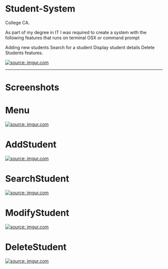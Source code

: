 # Student-System
College CA.

As part of my degree in IT I was required to create a system with the following features that runs on terminal  OSX or  command prompt

Adding new students
Search for a student 
Display student details
Delete Students features. 

<a href="https://imgur.com/4uQOeTS"><img src="https://i.imgur.com/4uQOeTS.gif" title="source: imgur.com" /></a>

----------------------------------------------------------------------------------------------------------------------

# Screenshots
# Menu
<a href="https://imgur.com/0beQvpU"><img src="https://i.imgur.com/0beQvpU.png" title="source: imgur.com" /></a>

# AddStudent
<a href="https://imgur.com/b4jGout"><img src="https://i.imgur.com/b4jGout.png" title="source: imgur.com" /></a>

# SearchStudent
<a href="https://imgur.com/gLwHcuE"><img src="https://i.imgur.com/gLwHcuE.png" title="source: imgur.com" /></a>

# ModifyStudent
<a href="https://imgur.com/nNfWckt"><img src="https://i.imgur.com/nNfWckt.png" title="source: imgur.com" /></a>

# DeleteStudent
<a href="https://imgur.com/VDFB4VG"><img src="https://i.imgur.com/VDFB4VG.png" title="source: imgur.com" /></a>


